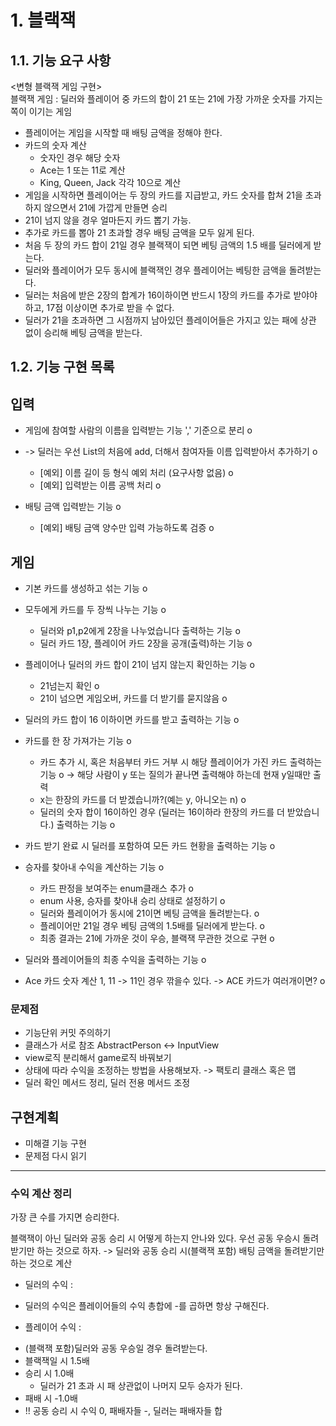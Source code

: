 # 1. 블랙잭
## 1.1. 기능 요구 사항
<변형 블랙잭 게임 구현>  
블랙잭 게임 : 딜러와 플레이어 중 카드의 합이 21 또는 21에 가장 가까운 숫자를 가지는 쪽이 이기는 게임  
- 플레이어는 게임을 시작할 때 배팅 금액을 정해야 한다.
- 카드의 숫자 계산
  - 숫자인 경우 해당 숫자
  - Ace는 1 또는 11로 계산
  - King, Queen, Jack 각각 10으로 계산
- 게임을 시작하면 플레이어는 두 장의 카드를 지급받고, 카드 숫자를 합쳐 21을 초과하지 않으면서 21에 가깝게 만들면 승리
- 21이 넘지 않을 경우 얼마든지 카드 뽑기 가능.
- 추가로 카드를 뽑아 21 초과할 경우 배팅 금액을 모두 잃게 된다.
- 처음 두 장의 카드 합이 21일 경우 블랙잭이 되면 베팅 금액의 1.5 배를 딜러에게 받는다.
- 딜러와 플레이어가 모두 동시에 블랙잭인 경우 플레이어는 베팅한 금액을 돌려받는다.
- 딜러는 처음에 받은 2장의 합계가 16이하이면 반드시 1장의 카드를 추가로 받야야 하고, 17점 이상이면 추가로 받을 수 없다.
- 딜러가 21을 초과하면 그 시점까지 남아있던 플레이어들은 가지고 있는 패에 상관 없이 승리해 베팅 금액을 받는다.

## 1.2. 기능 구현 목록
## 입력
- 게임에 참여할 사람의 이름을 입력받는 기능 ',' 기준으로 분리 o 

- -> 딜러는 우선 List의 처음에 add, 더해서 참여자들 이름 입력받아서 추가하기 o 
  - [예외] 이름 길이 등 형식 예외 처리 (요구사항 없음) o
  - [예외] 입력받는 이름 공백 처리 o

- 배팅 금액 입력받는 기능 o
  - [예외] 배팅 금액 양수만 입력 가능하도록 검증 o
## 게임
- 기본 카드를 생성하고 섞는 기능 o

- 모두에게 카드를 두 장씩 나누는 기능 o
  - 딜러와 p1,p2에게 2장을 나누었습니다 출력하는 기능 o
  - 딜러 카드 1장, 플레이어 카드 2장을 공개(출력)하는 기능 o

- 플레이어나 딜러의 카드 합이 21이 넘지 않는지 확인하는 기능 o
  - 21넘는지 확인 o
  - 21이 넘으면 게임오버, 카드를 더 받기를 묻지않음 o

- 딜러의 카드 합이 16 이하이면 카드를 받고 출력하는 기능 o
- 카드를 한 장 가져가는 기능 o
  - 카드 추가 시, 혹은 처음부터 카드 거부 시 해당 플레이어가 가진 카드 출력하는 기능 o -> 해당 사람이 y 또는 질의가 끝나면 출력해야 하는데
  현재 y일때만 출력
  - x는 한장의 카드를 더 받겠습니까?(예는 y, 아니오는 n) o
  - 딜러의 숫자 합이 16이하인 경우 (딜러는 16이하라 한장의 카드를 더 받았습니다.) 출력하는 기능 o

- 카드 받기 완료 시 딜러를 포함하여 모든 카드 현황을 출력하는 기능 o

- 승자를 찾아내 수익을 계산하는 기능 o
  - 카드 판정을 보여주는 enum클래스 추가 o
  - enum 사용, 승자를 찾아내 승리 상태로 설정하기 o
  - 딜러와 플레이어가 동시에 21이면 베팅 금액을 돌려받는다. o
  - 플레이어만 21일 경우 베팅 금액의 1.5배를 딜러에게 받는다. o 
  - 최종 결과는 21에 가까운 것이 우승, 블랙잭 무관한 것으로 구현 o
- 딜러와 플레이어들의 최종 수익을 출력하는 기능 o

- Ace 카드 숫자 계산 1, 11 -> 11인 경우 깎을수 있다. -> ACE 카드가 여러개이면? o

### 문제점
- 기능단위 커밋 주의하기
- 클래스가 서로 참조 AbstractPerson <-> InputView
- view로직 분리해서 game로직 바꿔보기
- 상태에 따라 수익을 조정하는 방법을 사용해보자. -> 팩토리 클래스 혹은 맵
- 딜러 확인 메서드 정리, 딜러 전용 메서드 조정
## 구현계획
- 미해결 기능 구현
- 문제점 다시 읽기
---
### 수익 계산 정리
가장 큰 수를 가지면 승리한다.

블랙잭이 아닌 딜러와 공동 승리 시 어떻게 하는지 안나와 있다. 우선 공동 우승시 돌려받기만 하는 것으로 하자.
-> 딜러와 공동 승리 시(블랙잭 포함) 배팅 금액을 돌려받기만 하는 것으로 계산


* 딜러의 수익 :
- 딜러의 수익은 플레이어들의 수익 총합에 -를 곱하면 항상 구해진다.  

* 플레이어 수익  :  
- (블랙잭 포함)딜러와 공동 우승일 경우 돌려받는다.
- 블랙잭일 시 1.5배
- 승리 시 1.0배
  - 딜러가 21 초과 시 패 상관없이 나머지 모두 승자가 된다.
- 패배 시 -1.0배
- !! 공동 승리 시 수익 0, 패배자들 -, 딜러는 패배자들 합